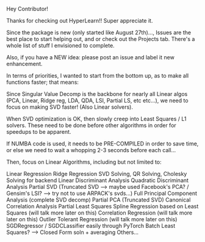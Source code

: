 Hey Contributor!

Thanks for checking out HyperLearn!! Super appreciate it.

Since the package is new (only started like August 27th)..., Issues are the best place to start helping out, and or check out the Projects tab. There's a whole list of stuff I envisioned to complete.

Also, if you have a NEW idea: please post an issue and label it new enhancement.

In terms of priorities, I wanted to start from the bottom up, as to make all functions faster; that means:

Since Singular Value Decomp is the backbone for nearly all Linear algos (PCA, Linear, Ridge reg, LDA, QDA, LSI, Partial LS, etc etc...), we need to focus on making SVD faster! (Also Linear solvers).

When SVD optimization is OK, then slowly creep into Least Squares / L1 solvers. These need to be done before other algorithms in order for speedups to be apparent.

If NUMBA code is used, it needs to be PRE-COMPILED in order to save time, or else we need to wait a whopping 2-3 seconds before each call...

Then, focus on Linear Algorithms, including but not limited to:

Linear Regression
Ridge Regression
SVD Solving, QR Solving, Cholesky Solving for backend
Linear Discriminant Analysis
Quadratic Discriminant Analysis
Partial SVD (Truncated SVD --> maybe used Facebook's PCA? / Gensim's LSI? --> try not to use ARPACK's svds...)
Full Principal Component Analysis (complete SVD decomp)
Partial PCA (Truncated SVD)
Canonical Correlation Analysis
Partial Least Squares
Spline Regression based on Least Squares (will talk more later on this)
Correlation Regression (will talk more later on this)
Outlier Tolerant Regression (will talk more later on this)
SGDRegressor / SGDCLassifier easily through PyTorch
Batch Least Squares? --> Closed Form soln + averaging
Others...
